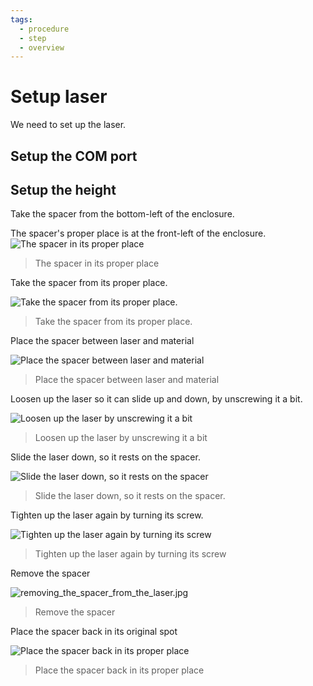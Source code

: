```yaml
---
tags:
  - procedure
  - step
  - overview
---
```


# Setup laser

We need to set up the laser.

## Setup the COM port


## Setup the height

Take the spacer from the bottom-left of the enclosure.

The spacer's proper place is at the front-left of the enclosure.
![The spacer in its proper place](spacer_in_its_proper_place.jpg)

> The spacer in its proper place

Take the spacer from its proper place.

![Take the spacer from its proper place.](taking_the_spacer.jpg)

> Take the spacer from its proper place.

Place the spacer between laser and material

![Place the spacer between laser and material](placing_the_spacer_under_the_laser.jpg)

> Place the spacer between laser and material

Loosen up the laser so it can slide up and down,
by unscrewing it a bit.

![Loosen up the laser by unscrewing it a bit](unscrewing_the_laser_above_the_spacer.jpg)

> Loosen up the laser by unscrewing it a bit

Slide the laser down, so it rests on the spacer.

![Slide the laser down, so it rests on the spacer](resting_the_laser_on_the_spacer.jpg)

> Slide the laser down, so it rests on the spacer.

Tighten up the laser again by turning its screw.

![Tighten up the laser again by turning its screw](unscrewing_the_laser_above_the_spacer.jpg)

> Tighten up the laser again by turning its screw

Remove the spacer

![removing_the_spacer_from_the_laser.jpg](removing_the_spacer_from_the_laser.jpg)

> Remove the spacer

Place the spacer back in its original spot

![Place the spacer back in its proper place](putting_back_the_spacer.jpg)

> Place the spacer back in its proper place

